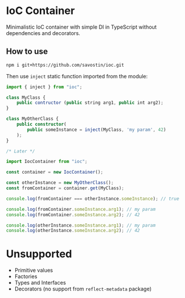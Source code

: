 # IoC Container
Minimalistic IoC container with simple DI in TypeScript without dependencies and decorators.


## How to use
```bash
npm i git+https://github.com/savostin/ioc.git
```

Then use `inject` static function imported from the module:

```typescript
import { inject } from "ioc";

class MyClass {
    public contructor (public string arg1, public int arg2);
}

class MyOtherClass {
	public constructor(
		public someInstance = inject(MyClass, 'my param', 42)
	);
}

/* Later */

import IocContainer from "ioc";

const container = new IocContainer();

const otherInstance = new MyOtherClass();
const fromContainer = container.get(MyClass);

console.log(fromContainer === otherInstance.someInstance); // true

console.log(fromContainer.someInstance.arg1); // my param
console.log(fromContainer.someInstance.arg2); // 42

console.log(otherInstance.someInstance.arg1); // my param
console.log(otherInstance.someInstance.arg2); // 42
```

# Unsupported
* Primitive values
* Factories
* Types and Interfaces
* Decorators (no support from ``reflect-metadata`` package)